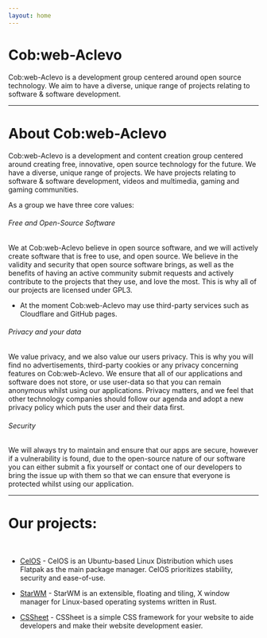 ```yaml
---
layout: home
---
```




# Cob:web-Aclevo

<div class="title-text">

Cob:web-Aclevo is a development group centered around open source technology. We aim to have a diverse, unique range of projects relating to software & software development. 

</div>

<hr />

# About Cob:web-Aclevo

Cob:web-Aclevo is a development and content creation group centered around creating free, innovative, open source technology for the future. We have a diverse, unique range of projects. We have projects relating to software & software development, videos and multimedia, gaming and gaming communities.

As a group we have three core values: 

###### Free and Open-Source Software

We at Cob:web-Aclevo believe in open source software, and we will actively create software that is free to use, and open source. We believe in the validity and security that open source software brings, as well as the benefits of having an active community submit requests and actively contribute to the projects that they use, and love the most. This is why all of our projects are licensed under GPL3.

- At the moment Cob:web-Aclevo may use third-party services such as Cloudflare and GitHub pages. 

###### Privacy and your data

We value privacy, and we also value our users privacy. This is why you will find no advertisements, third-party cookies or any privacy concerning features on Cob:web-Aclevo. We ensure that all of our applications and software does not store, or use user-data so that you can remain anonymous whilst using our applications. Privacy matters, and we feel that other technology companies should follow our agenda and adopt a new privacy policy which puts the user and their data first. 

###### Security

We will always try to maintain and ensure that our apps are secure, however if a vulnerability is found, due to the open-source nature of our software you can either submit a fix yourself or contact one of our developers to bring the issue up with them so that we can ensure that everyone is protected whilst using our application.

<hr />

<div id="projects">

# Our projects:

<br>

- [CelOS](https://celos.cobweb-aclevo.org) - CelOS is an Ubuntu-based Linux Distribution which uses Flatpak as the main package manager. CelOS prioritizes stability, security and ease-of-use.

- [StarWM](https://github.com/StarWM) - StarWM is an extensible, floating and tiling, X window manager for Linux-based operating systems written in Rust.

- [CSSheet](https://github.com/cobweb-aclevo/cssheet) -  CSSheet is a simple CSS framework for your website to aide developers and make their website development easier.
